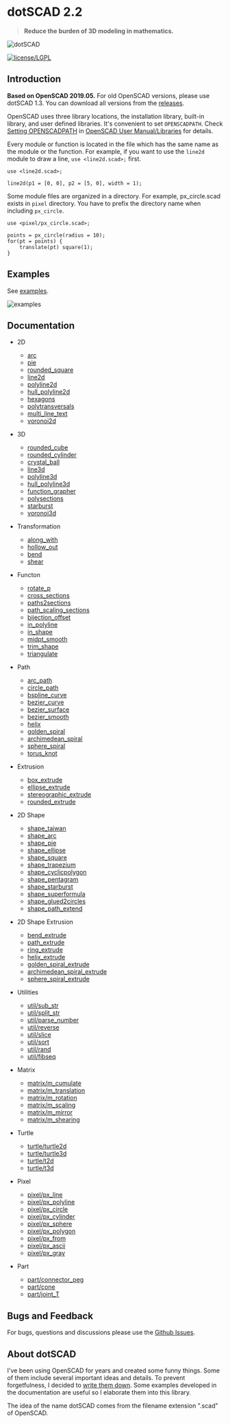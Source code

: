 # dotSCAD 2.2

> **Reduce the burden of 3D modeling in mathematics.**

![dotSCAD](featured_img/LeopardCatTaiwan.JPG)

[![license/LGPL](LICENSE.svg)](https://github.com/JustinSDK/lib-openscad/blob/master/LICENSE)

## Introduction

**Based on OpenSCAD 2019.05.** For old OpenSCAD versions, please use dotSCAD 1.3. You can download all versions from the [releases](https://github.com/JustinSDK/dotSCAD/releases).

OpenSCAD uses three library locations, the installation library, built-in library, and user defined libraries. It's convenient to set `OPENSCADPATH`. Check [Setting OPENSCADPATH](https://en.wikibooks.org/wiki/OpenSCAD_User_Manual/Libraries#Setting_OPENSCADPATH) in [OpenSCAD User Manual/Libraries](https://en.wikibooks.org/wiki/OpenSCAD_User_Manual/Libraries) for details.

Every module or function is located in the file which has the same name as the module or the function. For example, if you want to use the `line2d` module to draw a line, `use <line2d.scad>;` first. 

	use <line2d.scad>;

	line2d(p1 = [0, 0], p2 = [5, 0], width = 1);

Some module files are organized in a directory. For example, px_circle.scad exists in `pixel` directory. You have to prefix the directory name when including `px_circle`.

    use <pixel/px_circle.scad>;
	
	points = px_circle(radius = 10);
	for(pt = points) {
        translate(pt) square(1);
	}

## Examples

See [examples](examples).

![examples](examples/images/gallery.JPG)

## Documentation

- 2D
    - [arc](https://openhome.cc/eGossip/OpenSCAD/lib2x-arc.html)
	- [pie](https://openhome.cc/eGossip/OpenSCAD/lib2x-pie.html)
	- [rounded_square](https://openhome.cc/eGossip/OpenSCAD/lib2x-rounded_square.html)
	- [line2d](https://openhome.cc/eGossip/OpenSCAD/lib2x-line2d.html)
	- [polyline2d](https://openhome.cc/eGossip/OpenSCAD/lib2x-polyline2d.html)
	- [hull_polyline2d](https://openhome.cc/eGossip/OpenSCAD/lib2x-hull_polyline2d.html)
	- [hexagons](https://openhome.cc/eGossip/OpenSCAD/lib2x-hexagons.html)
	- [polytransversals](https://openhome.cc/eGossip/OpenSCAD/lib2x-polytransversals.html)
    - [multi_line_text](https://openhome.cc/eGossip/OpenSCAD/lib2x-multi_line_text.html)
	- [voronoi2d](https://openhome.cc/eGossip/OpenSCAD/lib2x-voronoi2d.html)

- 3D
	- [rounded_cube](https://openhome.cc/eGossip/OpenSCAD/lib2x-rounded_cube.html)
    - [rounded_cylinder](https://openhome.cc/eGossip/OpenSCAD/lib2x-rounded_cylinder.html)
    - [crystal_ball](https://openhome.cc/eGossip/OpenSCAD/lib2x-crystal_ball.html)
	- [line3d](https://openhome.cc/eGossip/OpenSCAD/lib2x-line3d.html)
	- [polyline3d](https://openhome.cc/eGossip/OpenSCAD/lib2x-polyline3d.html)
	- [hull_polyline3d](https://openhome.cc/eGossip/OpenSCAD/lib2x-hull_polyline3d.html)
	- [function_grapher](https://openhome.cc/eGossip/OpenSCAD/lib2x-function_grapher.html)
	- [polysections](https://openhome.cc/eGossip/OpenSCAD/lib2x-polysections.html)
	- [starburst](https://openhome.cc/eGossip/OpenSCAD/lib2x-starburst.html)
	- [voronoi3d](https://openhome.cc/eGossip/OpenSCAD/lib2x-voronoi3d.html)
	
- Transformation
    - [along_with](https://openhome.cc/eGossip/OpenSCAD/lib2x-along_with.html)
	- [hollow_out](https://openhome.cc/eGossip/OpenSCAD/lib2x-hollow_out.html)
	- [bend](https://openhome.cc/eGossip/OpenSCAD/lib2x-bend.html)
	- [shear](https://openhome.cc/eGossip/OpenSCAD/lib2x-shear.html)

- Functon
	- [rotate_p](https://openhome.cc/eGossip/OpenSCAD/lib2x-rotate_p.html)
	- [cross_sections](https://openhome.cc/eGossip/OpenSCAD/lib2x-cross_sections.html)
	- [paths2sections](https://openhome.cc/eGossip/OpenSCAD/lib2x-paths2sections.html)
	- [path_scaling_sections](https://openhome.cc/eGossip/OpenSCAD/lib2x-path_scaling_sections.html)
	- [bijection_offset](https://openhome.cc/eGossip/OpenSCAD/lib2x-bijection_offset.html)
	- [in_polyline](https://openhome.cc/eGossip/OpenSCAD/lib2x-in_polyline.html)
	- [in_shape](https://openhome.cc/eGossip/OpenSCAD/lib2x-in_shape.html)
	- [midpt_smooth](https://openhome.cc/eGossip/OpenSCAD/lib2x-midpt_smooth.html)
	- [trim_shape](https://openhome.cc/eGossip/OpenSCAD/lib2x-trim_shape.html)
	- [triangulate](https://openhome.cc/eGossip/OpenSCAD/lib2x-triangulate.html)
	
- Path
    - [arc_path](https://openhome.cc/eGossip/OpenSCAD/lib2x-arc_path.html)
	- [circle_path](https://openhome.cc/eGossip/OpenSCAD/lib2x-circle_path.html)
    - [bspline_curve](https://openhome.cc/eGossip/OpenSCAD/lib2x-bspline_curve.html)
	- [bezier_curve](https://openhome.cc/eGossip/OpenSCAD/lib2x-bezier_curve.html)
	- [bezier_surface](https://openhome.cc/eGossip/OpenSCAD/lib2x-bezier_surface.html)
	- [bezier_smooth](https://openhome.cc/eGossip/OpenSCAD/lib2x-bezier_smooth.html)
    - [helix](https://openhome.cc/eGossip/OpenSCAD/lib2x-helix.html)
    - [golden_spiral](https://openhome.cc/eGossip/OpenSCAD/lib2x-golden_spiral.html)
    - [archimedean_spiral](https://openhome.cc/eGossip/OpenSCAD/lib2x-archimedean_spiral.html)
    - [sphere_spiral](https://openhome.cc/eGossip/OpenSCAD/lib2x-sphere_spiral.html)
	- [torus_knot](https://openhome.cc/eGossip/OpenSCAD/lib2x-torus_knot.html)

- Extrusion
    - [box_extrude](https://openhome.cc/eGossip/OpenSCAD/lib2x-box_extrude.html)
	- [ellipse_extrude](https://openhome.cc/eGossip/OpenSCAD/lib2x-ellipse_extrude.html)
    - [stereographic_extrude](https://openhome.cc/eGossip/OpenSCAD/lib2x-stereographic_extrude.html)
	- [rounded_extrude](https://openhome.cc/eGossip/OpenSCAD/lib2x-rounded_extrude.html)

- 2D Shape
    - [shape_taiwan](https://openhome.cc/eGossip/OpenSCAD/lib2x-shape_taiwan.html)
	- [shape_arc](https://openhome.cc/eGossip/OpenSCAD/lib2x-shape_arc.html)
	- [shape_pie](https://openhome.cc/eGossip/OpenSCAD/lib2x-shape_pie.html)
	- [shape_ellipse](https://openhome.cc/eGossip/OpenSCAD/lib2x-shape_ellipse.html)
    - [shape_square](https://openhome.cc/eGossip/OpenSCAD/lib2x-shape_square.html)
	- [shape_trapezium](https://openhome.cc/eGossip/OpenSCAD/lib2x-shape_trapezium.html)
	- [shape_cyclicpolygon](https://openhome.cc/eGossip/OpenSCAD/lib2x-shape_cyclicpolygon.html)
    - [shape_pentagram](https://openhome.cc/eGossip/OpenSCAD/lib2x-shape_pentagram.html)	
    - [shape_starburst](https://openhome.cc/eGossip/OpenSCAD/lib2x-shape_starburst.html)	    
	- [shape_superformula](https://openhome.cc/eGossip/OpenSCAD/lib2x-shape_superformula.html)
	- [shape_glued2circles](https://openhome.cc/eGossip/OpenSCAD/lib2x-shape_glued2circles.html)
	- [shape_path_extend](https://openhome.cc/eGossip/OpenSCAD/lib2x-shape_path_extend.html)		

- 2D Shape Extrusion
	- [bend_extrude](https://openhome.cc/eGossip/OpenSCAD/lib2x-bend_extrude.html)
	- [path_extrude](https://openhome.cc/eGossip/OpenSCAD/lib2x-path_extrude.html)
	- [ring_extrude](https://openhome.cc/eGossip/OpenSCAD/lib2x-ring_extrude.html)
	- [helix_extrude](https://openhome.cc/eGossip/OpenSCAD/lib2x-helix_extrude.html)
	- [golden_spiral_extrude](https://openhome.cc/eGossip/OpenSCAD/lib2x-golden_spiral_extrude.html)
	- [archimedean_spiral_extrude](https://openhome.cc/eGossip/OpenSCAD/lib2x-archimedean_spiral_extrude.html)
	- [sphere_spiral_extrude](https://openhome.cc/eGossip/OpenSCAD/lib2x-sphere_spiral_extrude.html)

- Utilities
	- [util/sub_str](https://openhome.cc/eGossip/OpenSCAD/lib2x-sub_str.html)
	- [util/split_str](https://openhome.cc/eGossip/OpenSCAD/lib2x-split_str.html)
	- [util/parse_number](https://openhome.cc/eGossip/OpenSCAD/lib2x-parse_number.html)
    - [util/reverse](https://openhome.cc/eGossip/OpenSCAD/lib2x-reverse.html)
	- [util/slice](https://openhome.cc/eGossip/OpenSCAD/lib2x-slice.html)
	- [util/sort](https://openhome.cc/eGossip/OpenSCAD/lib2x-sort.html)
	- [util/rand](https://openhome.cc/eGossip/OpenSCAD/lib2x-rand.html)
	- [util/fibseq](https://openhome.cc/eGossip/OpenSCAD/lib2x-fibseq.html)	

- Matrix
	- [matrix/m_cumulate](https://openhome.cc/eGossip/OpenSCAD/lib2x-m_cumulate.html)	
	- [matrix/m_translation](https://openhome.cc/eGossip/OpenSCAD/lib2x-m_translation.html)
	- [matrix/m_rotation](https://openhome.cc/eGossip/OpenSCAD/lib2x-m_rotation.html)
	- [matrix/m_scaling](https://openhome.cc/eGossip/OpenSCAD/lib2x-m_scaling.html)
	- [matrix/m_mirror](https://openhome.cc/eGossip/OpenSCAD/lib2x-m_mirror.html)
	- [matrix/m_shearing](https://openhome.cc/eGossip/OpenSCAD/lib2x-m_shearing.html)

- Turtle
    - [turtle/turtle2d](https://openhome.cc/eGossip/OpenSCAD/lib2x-turtle2d.html)
    - [turtle/turtle3d](https://openhome.cc/eGossip/OpenSCAD/lib2x-turtle3d.html)
    - [turtle/t2d](https://openhome.cc/eGossip/OpenSCAD/lib2x-t2d.html)
    - [turtle/t3d](https://openhome.cc/eGossip/OpenSCAD/lib2x-t3d.html)

- Pixel
    - [pixel/px_line](https://openhome.cc/eGossip/OpenSCAD/lib2x-px_line.html)
	- [pixel/px_polyline](https://openhome.cc/eGossip/OpenSCAD/lib2x-px_polyline.html)
	- [pixel/px_circle](https://openhome.cc/eGossip/OpenSCAD/lib2x-px_circle.html)
	- [pixel/px_cylinder](https://openhome.cc/eGossip/OpenSCAD/lib2x-px_cylinder.html)
	- [pixel/px_sphere](https://openhome.cc/eGossip/OpenSCAD/lib2x-px_sphere.html)
	- [pixel/px_polygon](https://openhome.cc/eGossip/OpenSCAD/lib2x-px_polygon.html)
	- [pixel/px_from](https://openhome.cc/eGossip/OpenSCAD/lib2x-px_from.html)
    - [pixel/px_ascii](https://openhome.cc/eGossip/OpenSCAD/lib2x-px_ascii.html)
	- [pixel/px_gray](https://openhome.cc/eGossip/OpenSCAD/lib2x-px_gray.html)

- Part
    - [part/connector_peg](https://openhome.cc/eGossip/OpenSCAD/lib2x-connector_peg.html)
	- [part/cone](https://openhome.cc/eGossip/OpenSCAD/lib2x-cone.html)
	- [part/joint_T](https://openhome.cc/eGossip/OpenSCAD/lib2-joint_T.html)
	
## Bugs and Feedback

For bugs, questions and discussions please use the [Github Issues](https://github.com/JustinSDK/dotSCAD/issues).

## About dotSCAD

I've been using OpenSCAD for years and created some funny things. Some of them include several important ideas and details. To prevent forgetfulness, I decided to [write them down](https://openhome.cc/eGossip/OpenSCAD/). Some examples developed in the documentation are useful so I elaborate them into this library.

The idea of the name dotSCAD comes from the filename extension ".scad" of OpenSCAD. 